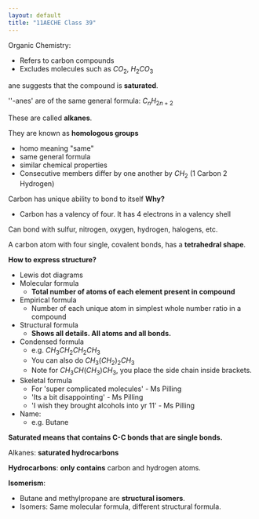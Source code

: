 ```yaml
---
layout: default
title: "11AECHE Class 39"
---
```


Organic Chemistry:
- Refers to carbon compounds
- Excludes molecules such as $CO_2$, $H_2CO_3$

ane suggests that the compound is **saturated**.

''-anes' are of the same general formula: $C_nH_{2n+2}$

These are called **alkanes**.

They are known as **homologous groups**
- homo meaning "same"
- same general formula
- similar chemical properties
- Consecutive members differ by one another by $CH_2$ (1 Carbon 2 Hydrogen)

Carbon has unique ability to bond to itself
**Why?** 
- Carbon has a valency of four. It has 4 electrons in a valency shell

Can bond with sulfur, nitrogen, oxygen, hydrogen, halogens, etc.

A carbon atom with four single, covalent bonds, has a **tetrahedral shape**. 

**How to express structure?**
- Lewis dot diagrams
- Molecular formula
	- **Total number of atoms of each element present in compound**
- Empirical formula
	- Number of each unique atom in simplest whole number ratio in a compound
- Structural formula
	- **Shows all details. All atoms and all bonds.**
- Condensed formula
	- e.g. $CH_3CH_2CH_2CH_3$
	- You can also do $CH_3(CH_2)_2CH_3$
	- Note for $CH_3CH(CH_3)CH_3$, you place the side chain inside brackets.
- Skeletal formula
	- For 'super complicated molecules' - Ms Pilling
	- 'Its a bit disappointing' - Ms Pilling
	- 'I wish they brought alcohols into yr 11' - Ms Pilling
- Name:
	- e.g. Butane

**Saturated means that contains C-C bonds that are single bonds.**

Alkanes: **saturated hydrocarbons**

**Hydrocarbons**: **only contains** carbon and hydrogen atoms.

**Isomerism**:
- Butane and methylpropane are **structural isomers**.
- Isomers: Same molecular formula, different structural formula.